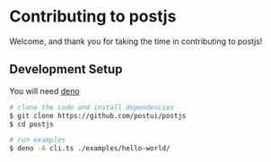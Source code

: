 # Contributing to postjs

Welcome, and thank you for taking the time in contributing to postjs!


## Development Setup

You will need [deno](https://deno.land/)

```bash
# clone the code and install dependencies
$ git clone https://github.com/postui/postjs
$ cd postjs

# run examples
$ deno -A cli.ts ./examples/hello-world/
```
